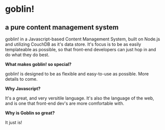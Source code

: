 # goblin!
## a pure content management system

goblin! in a Javascript-based Content Management System, built on Node.js and utilizing CouchDB as it's data store.
It's focus is to be as easily templateable as possible, so that front-end developers can just hop in and do what
they do best.

**What makes goblin! so special?**

goblin! is designed to be as flexible and easy-to-use as possible. More details to come.

**Why Javascript?**

It's a great, and very versitile language. It's also the language of the web, and is one that front-end dev's are more
comfortable with.

**Why is Goblin so great?**

It just is!
